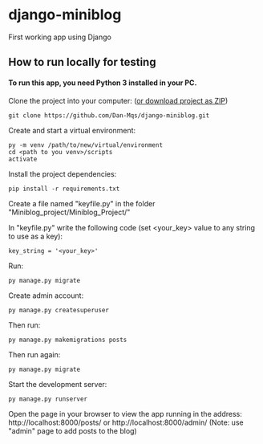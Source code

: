 # django-miniblog
 First working app using Django


## How to run locally for testing

#### To run this app, you need Python 3 installed in your PC.

Clone the project into your computer:    ([or download project as ZIP](https://github.com/Dan-Mqs/django-miniblog/archive/refs/heads/main.zip))
```
git clone https://github.com/Dan-Mqs/django-miniblog.git
```

Create and start a virtual environment:
```
py -m venv /path/to/new/virtual/environment
cd <path to you venv>/scripts
activate
```

Install the project dependencies:
```
pip install -r requirements.txt
```

Create a file named "keyfile.py" in the folder "Miniblog_project/Miniblog_Project/"

In "keyfile.py" write the following code (set <your_key> value to any string to use as a key):
```
key_string = '<your_key>'
```

Run: 
```
py manage.py migrate
```

Create admin account:
```
py manage.py createsuperuser
```

Then run:
```
py manage.py makemigrations posts
```

Then run again:
```
py manage.py migrate
```

Start the development server:
```
py manage.py runserver
```

Open the page in your browser to view the app running in the address:
http://localhost:8000/posts/
or
http://localhost:8000/admin/
(Note: use "admin" page to add posts to the blog)
